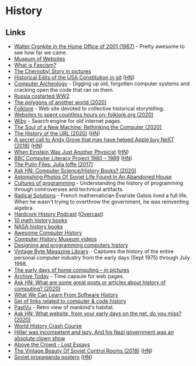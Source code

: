# History

## Links

- [Walter Cronkite in the Home Office of 2001 (1967)](https://www.youtube.com/watch?v=V6DSu3IfRlo) - Pretty awesome to see how far we came.
- [Museum of Websites](https://www.kapwing.com/museum-of-websites)
- [What is Fascism?](https://www.reddit.com/r/AskHistorians/comments/22ox1w/what_is_fascism/cgoz902/)
- [The Chernobyl Story in pictures](https://imgur.com/a/TwY6q)
- [Historical Edits of the USA Constitution in git](https://github.com/JesseKPhillips/USA-Constitution) ([HN](https://news.ycombinator.com/item?id=21338257))
- [Computer Archeology](http://www.computerarcheology.com/) - Digging up old, forgotten computer systems and cracking open the code that ran on them.
- [Russia costarted WW2](https://www.reddit.com/r/worldnews/comments/ei5h2w/vladimir_putin_tries_to_rewrite_history_in_speech/fcnzs71/)
- [The polygons of another world (2020)](http://fabiensanglard.net/another_world_polygons/index.html)
- [Folklore](https://www.folklore.org/) - Web site devoted to collective historical storytelling.
- [Websites to spent countless hours on: folklore.org (2020)](https://www.christophlabacher.com/notes/websites-to-spent-countless-hours-on-folklore-org)
- [Wiby](https://wiby.me/) - Search engine for old internet pages.
- [The Soul of a New Machine: Rethinking the Computer (2020)](https://www.youtube.com/watch?v=vvZA9n3e5pc)
- [The History of the URL (2020)](https://blog.cloudflare.com/the-history-of-the-url/) ([HN](https://news.ycombinator.com/item?id=22493216))
- [A secret call to Andy Grove that may have helped Apple buy NeXT (2018)](https://www.cake.co/conversations/g4CP6zJ/the-secret-call-to-andy-grove-that-may-have-helped-apple-buy-next) ([HN](https://news.ycombinator.com/item?id=22629763))
- [When Einstein Was Just Another Physicist](https://lareviewofbooks.org/article/when-einstein-was-just-another-physicist/) ([HN](https://news.ycombinator.com/item?id=22681773))
- [BBC Computer Literacy Project 1980 – 1989](https://clp.bbcrewind.co.uk/) ([HN](https://news.ycombinator.com/item?id=22683158))
- [The Putin Files: Julia Ioffe (2017)](https://www.youtube.com/watch?v=b1HWNcLDK88)
- [Ask HN: Computer Science/History Books? (2020)](https://news.ycombinator.com/item?id=22692281)
- [Astonishing Photos Of Soviet Life Found In An Abandoned House](https://www.rferl.org/a/astonishing-photos-of-soviet-village-life-discovered-in-abandoned-house-in-moldova/30383072.html)
- [Cultures of programming](http://tomasp.net/academic/drafts/cultures/cultures.pdf) - Understanding the history of programming through controversies and technical artifacts.
- [Radical Solutions](https://www.damninteresting.com/radical-solutions/) - French mathematician Évariste Galois lived a full life. When he wasn't trying to overthrow the government, he was reinventing algebra.
- [Hardcore History Podcast](https://www.dancarlin.com/hardcore-history-series/) ([Overcast](https://overcast.fm/itunes173001861/dan-carlins-hardcore-history))
- [10 math history books](https://wiki.ezvid.com/best-history-of-mathematics-books)
- [NASA history books](https://history.nasa.gov/books_sort_SP.html)
- [Awesome Computer History](https://github.com/watson/awesome-computer-history#readme)
- [Computer History Museum videos](https://www.youtube.com/user/ComputerHistory/videos)
- [Designing and programming computers history](https://www.bl.uk/voices-of-science/themes/designing-and-programming-computers)
- [Vintage Byte Magazine Library](https://vintageapple.org/byte/) - Captures the history of the entire personal computer industry from the early days (Sept 1975) through July 1998.
- [The early days of home computing – in pictures](https://www.theguardian.com/technology/gallery/2020/apr/11/the-early-days-of-home-computing-in-pictures?CMP=Share_iOSApp_Other)
- [Archive Today](http://archive.vn/) - Time capsule for web pages.
- [Ask HN: What are some great posts or articles about history of computing? (2020)](https://news.ycombinator.com/item?id=22907211)
- [What We Can Learn From Software History](https://www.deconstructconf.com/2019/hillel-wayne-what-we-can-learn-from-software-history)
- [Set of links related to computer & code history](https://github.com/v3ga/computer_history#readme)
- [PastVu](https://pastvu.com/) - Retro view of mankind's habitat.
- [Ask HN: What website, from your early days on the net, do you miss? (2020)](https://news.ycombinator.com/item?id=22981491)
- [World History Crash Course](https://www.youtube.com/playlist?list=PLBDA2E52FB1EF80C9)
- [Hitler was incompetent and lazy. And his Nazi government was an absolute clown show](https://www.newsweek.com/hitler-incompetent-lazy-nazi-government-clown-show-opinion-1408136)
- [Above the Crowd - Lost Essays](https://drive.google.com/file/d/1jX3GbFCIlnJc4vzSf4XWYyD6RosCdKOh/view)
- [The Vintage Beauty Of Soviet Control Rooms (2018)](https://designyoutrust.com/2018/01/vintage-beauty-soviet-control-rooms/) ([HN](https://news.ycombinator.com/item?id=23334339))
- [Soviet propaganda posters](https://www.sovietposters.com/) ([HN](https://news.ycombinator.com/item?id=23375494))
